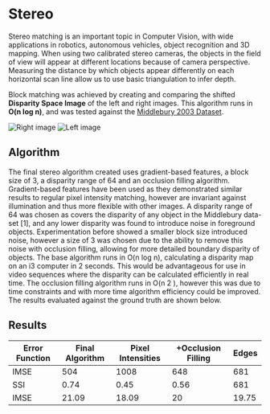 # Stereo 

Stereo matching is an important topic in Computer Vision, with wide applications in robotics, autonomous vehicles, object recognition and 3D mapping. When using two calibrated stereo cameras, the objects in the field of view will appear at different locations because of camera
perspective. Measuring the distance by which objects appear differently on each horizontal scan line  allow us to use basic triangulation to infer depth.

Block matching was achieved by creating and comparing the shifted **Disparity Space Image** of the left and right images. This algorithm runs in **O(n log n)**, and was tested against the [Middlebury 2003 Dataset](http://vision.middlebury.edu/stereo/data/scenes2003/).

![Right image](https://i.imgur.com/akZK918.png)
![Left image](https://i.imgur.com/W8MlfMO.png)

## Algorithm

The final stereo algorithm created uses gradient-based features, a block size of 3, a disparity range of 64 and an occlusion filling algorithm. Gradient-based features have been used as they demonstrated similar results to regular pixel intensity matching, however are invariant against illumination and thus more flexible with other images. A disparity range of 64 was chosen as covers the disparity of any object in the Middlebury data-set [1], and any lower disparity was found to introduce noise in
foreground objects. Experimentation before showed a smaller block size introduced noise, however a size of 3 was chosen due to the ability to remove this noise with occlusion filling, allowing for more detailed boundary disparity of objects. The base algorithm runs in O(n log n), calculating a disparity map on an i3 computer in 2 seconds. This would be advantageous for use in video sequences where the disparity can be calculated efficiently in real time. The occlusion filling algorithm runs in O(n 2 ), however this was due to time constraints and with more time algorithm efficiency could be improved. The results evaluated against the ground truth are shown below.

## Results

|Error Function| Final Algorithm | Pixel Intensities | +Occlusion Filling | Edges
|--|--|--|--|--|
|IMSE|504|1008|648|681|
|SSI|0.74|0.45|0.56|681|
|IMSE|21.09|18.09|20|19.75|

